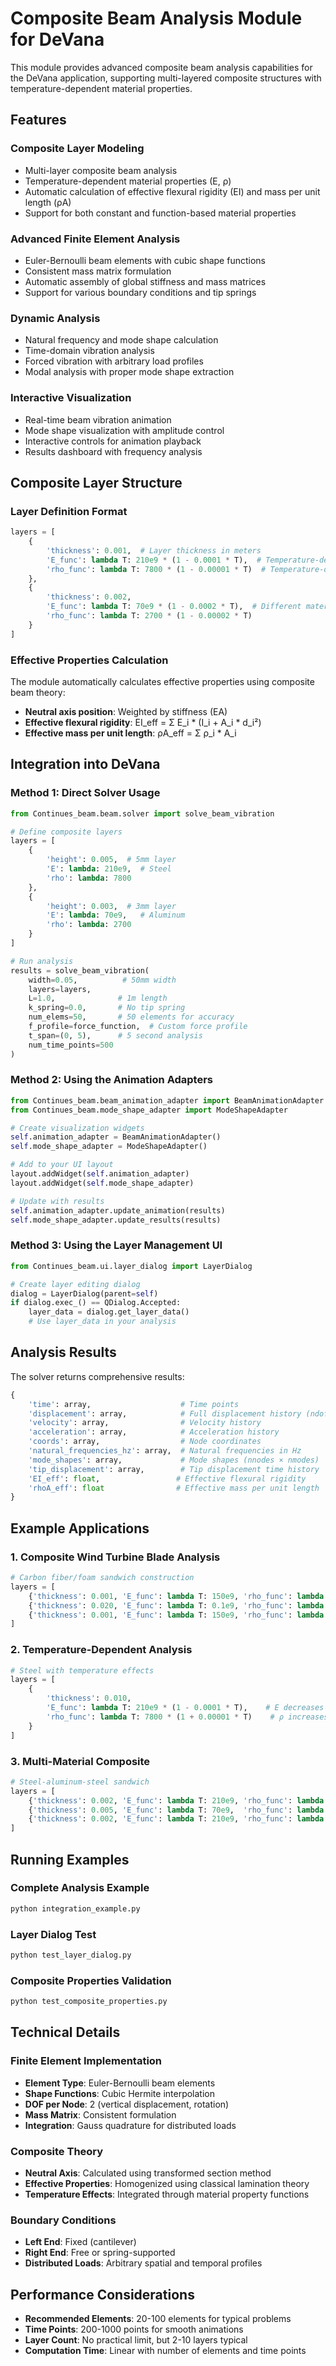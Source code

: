 # Composite Beam Analysis Module for DeVana

This module provides advanced composite beam analysis capabilities for the DeVana application, supporting multi-layered composite structures with temperature-dependent material properties.

## Features

### Composite Layer Modeling
- Multi-layer composite beam analysis
- Temperature-dependent material properties (E, ρ)
- Automatic calculation of effective flexural rigidity (EI) and mass per unit length (ρA)
- Support for both constant and function-based material properties

### Advanced Finite Element Analysis
- Euler-Bernoulli beam elements with cubic shape functions
- Consistent mass matrix formulation
- Automatic assembly of global stiffness and mass matrices
- Support for various boundary conditions and tip springs

### Dynamic Analysis
- Natural frequency and mode shape calculation
- Time-domain vibration analysis
- Forced vibration with arbitrary load profiles
- Modal analysis with proper mode shape extraction

### Interactive Visualization
- Real-time beam vibration animation
- Mode shape visualization with amplitude control
- Interactive controls for animation playback
- Results dashboard with frequency analysis

## Composite Layer Structure

### Layer Definition Format
```python
layers = [
    {
        'thickness': 0.001,  # Layer thickness in meters
        'E_func': lambda T: 210e9 * (1 - 0.0001 * T),  # Temperature-dependent Young's modulus
        'rho_func': lambda T: 7800 * (1 - 0.00001 * T)  # Temperature-dependent density
    },
    {
        'thickness': 0.002,
        'E_func': lambda T: 70e9 * (1 - 0.0002 * T),  # Different material (e.g., aluminum)
        'rho_func': lambda T: 2700 * (1 - 0.00002 * T)
    }
]
```

### Effective Properties Calculation
The module automatically calculates effective properties using composite beam theory:
- **Neutral axis position**: Weighted by stiffness (EA)
- **Effective flexural rigidity**: EI_eff = Σ E_i * (I_i + A_i * d_i²)
- **Effective mass per unit length**: ρA_eff = Σ ρ_i * A_i

## Integration into DeVana

### Method 1: Direct Solver Usage
```python
from Continues_beam.beam.solver import solve_beam_vibration

# Define composite layers
layers = [
    {
        'height': 0.005,  # 5mm layer
        'E': lambda: 210e9,  # Steel
        'rho': lambda: 7800
    },
    {
        'height': 0.003,  # 3mm layer
        'E': lambda: 70e9,   # Aluminum
        'rho': lambda: 2700
    }
]

# Run analysis
results = solve_beam_vibration(
    width=0.05,          # 50mm width
    layers=layers,
    L=1.0,              # 1m length
    k_spring=0.0,       # No tip spring
    num_elems=50,       # 50 elements for accuracy
    f_profile=force_function,  # Custom force profile
    t_span=(0, 5),      # 5 second analysis
    num_time_points=500
)
```

### Method 2: Using the Animation Adapters
```python
from Continues_beam.beam_animation_adapter import BeamAnimationAdapter
from Continues_beam.mode_shape_adapter import ModeShapeAdapter

# Create visualization widgets
self.animation_adapter = BeamAnimationAdapter()
self.mode_shape_adapter = ModeShapeAdapter()

# Add to your UI layout
layout.addWidget(self.animation_adapter)
layout.addWidget(self.mode_shape_adapter)

# Update with results
self.animation_adapter.update_animation(results)
self.mode_shape_adapter.update_results(results)
```

### Method 3: Using the Layer Management UI
```python
from Continues_beam.ui.layer_dialog import LayerDialog

# Create layer editing dialog
dialog = LayerDialog(parent=self)
if dialog.exec_() == QDialog.Accepted:
    layer_data = dialog.get_layer_data()
    # Use layer_data in your analysis
```

## Analysis Results

The solver returns comprehensive results:
```python
{
    'time': array,                    # Time points
    'displacement': array,            # Full displacement history (ndof × ntime)
    'velocity': array,                # Velocity history
    'acceleration': array,            # Acceleration history
    'coords': array,                  # Node coordinates
    'natural_frequencies_hz': array,  # Natural frequencies in Hz
    'mode_shapes': array,             # Mode shapes (nnodes × nmodes)
    'tip_displacement': array,        # Tip displacement time history
    'EI_eff': float,                 # Effective flexural rigidity
    'rhoA_eff': float                # Effective mass per unit length
}
```

## Example Applications

### 1. Composite Wind Turbine Blade Analysis
```python
# Carbon fiber/foam sandwich construction
layers = [
    {'thickness': 0.001, 'E_func': lambda T: 150e9, 'rho_func': lambda T: 1600},  # Carbon fiber
    {'thickness': 0.020, 'E_func': lambda T: 0.1e9, 'rho_func': lambda T: 100},   # Foam core
    {'thickness': 0.001, 'E_func': lambda T: 150e9, 'rho_func': lambda T: 1600}   # Carbon fiber
]
```

### 2. Temperature-Dependent Analysis
```python
# Steel with temperature effects
layers = [
    {
        'thickness': 0.010,
        'E_func': lambda T: 210e9 * (1 - 0.0001 * T),    # E decreases with temperature
        'rho_func': lambda T: 7800 * (1 + 0.00001 * T)    # ρ increases with temperature
    }
]
```

### 3. Multi-Material Composite
```python
# Steel-aluminum-steel sandwich
layers = [
    {'thickness': 0.002, 'E_func': lambda T: 210e9, 'rho_func': lambda T: 7800},  # Steel
    {'thickness': 0.005, 'E_func': lambda T: 70e9,  'rho_func': lambda T: 2700},  # Aluminum
    {'thickness': 0.002, 'E_func': lambda T: 210e9, 'rho_func': lambda T: 7800}   # Steel
]
```

## Running Examples

### Complete Analysis Example
```bash
python integration_example.py
```

### Layer Dialog Test
```bash
python test_layer_dialog.py
```

### Composite Properties Validation
```bash
python test_composite_properties.py
```

## Technical Details

### Finite Element Implementation
- **Element Type**: Euler-Bernoulli beam elements
- **Shape Functions**: Cubic Hermite interpolation
- **DOF per Node**: 2 (vertical displacement, rotation)
- **Mass Matrix**: Consistent formulation
- **Integration**: Gauss quadrature for distributed loads

### Composite Theory
- **Neutral Axis**: Calculated using transformed section method
- **Effective Properties**: Homogenized using classical lamination theory
- **Temperature Effects**: Integrated through material property functions

### Boundary Conditions
- **Left End**: Fixed (cantilever)
- **Right End**: Free or spring-supported
- **Distributed Loads**: Arbitrary spatial and temporal profiles

## Performance Considerations

- **Recommended Elements**: 20-100 elements for typical problems
- **Time Points**: 200-1000 points for smooth animations
- **Layer Count**: No practical limit, but 2-10 layers typical
- **Computation Time**: Linear with number of elements and time points 